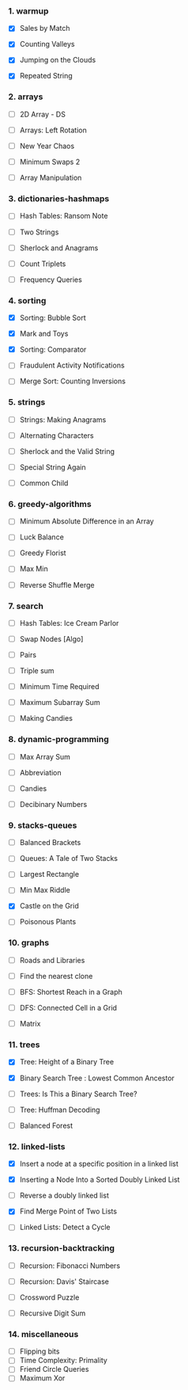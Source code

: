 ### 1. warmup
- [x] Sales by Match
- [x] Counting Valleys
- [x] Jumping on the Clouds
- [x] Repeated String


### 2. arrays
- [ ] 2D Array - DS
- [ ] Arrays: Left Rotation
- [ ] New Year Chaos
- [ ] Minimum Swaps 2
- [ ] Array Manipulation


### 3. dictionaries-hashmaps
- [ ] Hash Tables: Ransom Note
- [ ] Two Strings
- [ ] Sherlock and Anagrams
- [ ] Count Triplets
- [ ] Frequency Queries


### 4. sorting
- [x] Sorting: Bubble Sort
- [x] Mark and Toys
- [x] Sorting: Comparator
- [ ] Fraudulent Activity Notifications
- [ ] Merge Sort: Counting Inversions


### 5. strings
- [ ] Strings: Making Anagrams
- [ ] Alternating Characters
- [ ] Sherlock and the Valid String
- [ ] Special String Again
- [ ] Common Child


### 6. greedy-algorithms
- [ ] Minimum Absolute Difference in an Array
- [ ] Luck Balance
- [ ] Greedy Florist
- [ ] Max Min
- [ ] Reverse Shuffle Merge


### 7. search
- [ ] Hash Tables: Ice Cream Parlor
- [ ] Swap Nodes [Algo]
- [ ] Pairs
- [ ] Triple sum
- [ ] Minimum Time Required
- [ ] Maximum Subarray Sum
- [ ] Making Candies


### 8. dynamic-programming
- [ ] Max Array Sum
- [ ] Abbreviation
- [ ] Candies
- [ ] Decibinary Numbers


### 9. stacks-queues
- [ ] Balanced Brackets
- [ ] Queues: A Tale of Two Stacks
- [ ] Largest Rectangle
- [ ] Min Max Riddle
- [x] Castle on the Grid
- [ ] Poisonous Plants


### 10. graphs
- [ ] Roads and Libraries
- [ ] Find the nearest clone
- [ ] BFS: Shortest Reach in a Graph
- [ ] DFS: Connected Cell in a Grid
- [ ] Matrix


### 11. trees
- [x] Tree: Height of a Binary Tree
- [x] Binary Search Tree : Lowest Common Ancestor
- [ ] Trees: Is This a Binary Search Tree?
- [ ] Tree: Huffman Decoding
- [ ] Balanced Forest


### 12. linked-lists
- [x] Insert a node at a specific position in a linked list
- [x] Inserting a Node Into a Sorted Doubly Linked List
- [ ] Reverse a doubly linked list
- [x] Find Merge Point of Two Lists
- [ ] Linked Lists: Detect a Cycle


### 13. recursion-backtracking
- [ ] Recursion: Fibonacci Numbers
- [ ] Recursion: Davis' Staircase
- [ ] Crossword Puzzle
- [ ] Recursive Digit Sum


### 14. miscellaneous
- [ ] Flipping bits
- [ ] Time Complexity: Primality
- [ ] Friend Circle Queries
- [ ] Maximum Xor
